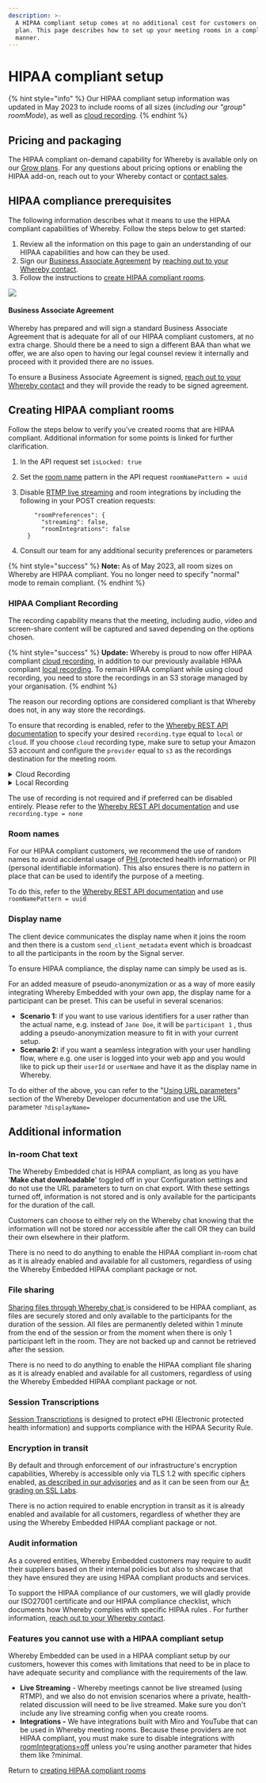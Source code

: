 ```yaml
---
description: >-
  A HIPAA compliant setup comes at no additional cost for customers on an annual
  plan. This page describes how to set up your meeting rooms in a compliant
  manner.
---
```


# HIPAA compliant setup

{% hint style="info" %}
Our HIPAA compliant setup information was updated in May 2023 to include rooms of all sizes (_including our "group" roomMode_), as well as [cloud recording](hipaa-compliant-setup.md#hipaa-compliant-recording).
{% endhint %}

## Pricing and packaging&#x20;

The HIPAA compliant on-demand capability for Whereby is available only on our [Grow plans](https://whereby.com/information/embedded/pricing). For any questions about pricing options or enabling the HIPAA add-on, reach out to your Whereby contact or [contact sales](https://whereby.com/information/contact-sales).&#x20;

## HIPAA compliance prerequisites

The following information describes what it means to use the HIPAA compliant capabilities of Whereby. Follow the steps below to get started:

1. Review all the information on this page to gain an understanding of our HIPAA capabilities and how can they be used.
2. Sign our [Business Associate Agreement](hipaa-compliant-setup.md#business-associate-agreement) by [reaching out to your Whereby contact](https://whereby.com/information/contact-sales/).
3. Follow the instructions to [create HIPAA compliant rooms](hipaa-compliant-setup.md#creating-hipaa-compliant-rooms).

![](../../.gitbook/assets/hipaa-compliant.jpg)

#### Business Associate Agreement&#x20;

Whereby has prepared and will sign a standard Business Associate Agreement that is adequate for all of our HIPAA compliant customers, at no extra charge. Should there be a need to sign a different BAA than what we offer, we are also open to having our legal counsel review it internally and proceed with it provided there are no issues.

To ensure a Business Associate Agreement is signed, [reach out to your Whereby contact](https://whereby.com/information/contact-sales/) and they will provide the ready to be signed agreement.&#x20;

## Creating HIPAA compliant rooms

Follow the steps below to verify you've created rooms that are HIPAA compliant. Additional information for some points is linked for further clarification.

1. In the API request set `isLocked: true`&#x20;
2. Set the [room name](hipaa-compliant-setup.md#room-names) pattern in the API request `roomNamePattern = uuid`&#x20;
3.  Disable [RTMP live streaming](hipaa-compliant-setup.md#features-you-cannot-use-with-a-hipaa-compliant-setup) and room integrations by including the following in your POST creation requests:

    ```
        "roomPreferences": {
          "streaming": false,
          "roomIntegrations": false
      }
    ```
4. Consult our team for any additional security preferences or parameters

{% hint style="success" %}
**Note:** As of May 2023, all room sizes on Whereby are HIPAA compliant. You no longer need to specify "normal" mode to remain compliant.
{% endhint %}

### HIPAA Compliant Recording&#x20;

The recording capability means that the meeting, including audio, video and screen-share content will be captured and saved depending on the options chosen.

{% hint style="success" %}
**Update:** Whereby is proud to now offer HIPAA compliant [cloud recording](../../meeting-content-and-quality/recording-with-embedded/cloud-recording.md), in addition to our previously available HIPAA compliant [local recording](../../meeting-content-and-quality/recording-with-embedded/local-recording.md). To remain HIPAA compliant while using cloud recording, you need to store the recordings in an S3 storage managed by your organisation.
{% endhint %}

The reason our recording options are considered compliant is that Whereby does not, in any way store the recordings.

To ensure that recording is enabled, refer to the [Whereby REST API documentation](../../reference/whereby-rest-api-reference/) to specify your desired `recording.type` equal to `local` or `cloud`. If you choose `cloud` recording type, make sure to setup your Amazon S3 account and configure the `provider` equal to `s3` as the recordings destination for the meeting room.&#x20;

<details>

<summary>Cloud Recording</summary>

Cloud recording is considered HIPAA compliant as long as the recording files are saved to a customer owned and controlled S3 storage buckets. \
\
We also request that you create a bucket with a specific [bucket policy](https://docs.aws.amazon.com/AmazonS3/latest/userguide/bucket-policies.html) to ensure compliance:

```
{
	"Version": "2012-10-17",
	"Statement": [
		{
			"Sid": "AllowListAndPutRecordings",
			"Effect": "Allow",
			"Principal": {
				"AWS": "arn:aws:iam::<aws_account_id>:user/<aws_user>"
			},
			"Action": [
				"s3:ListBucket",
				"s3:PutObject"
			],
			"Resource": [
				"arn:aws:s3:::<recording_bucket>",
				"arn:aws:s3:::<recording_bucket>/*"
			]
		}
	]
}
```

</details>

<details>

<summary>Local Recording</summary>

It is the responsibility of the person that initiated the recording and saved it locally to adhere to HIPAA requirements. Be sure to assess internally if this is something that can be accept per your HIPAA compliant policies.

Whereby cannot control what happens to a local recording.&#x20;

[Local recording setup and instruction](../../meeting-content-and-quality/recording-with-embedded/local-recording.md#enabling-local-recording)

</details>

The use of recording is not required and if preferred can be disabled entirely. Please refer to the [Whereby REST API documentation](../../reference/whereby-rest-api-reference/) and use `recording.type = none`&#x20;

### Room names&#x20;

For our HIPAA compliant customers, we recommend the use of random names to avoid accidental usage of [PHI ](https://www.hhs.gov/hipaa/for-professionals/privacy/laws-regulations/index.html)(protected health information) or PII (personal identifiable information). This also ensures there is no pattern in place that can be used to identify the purpose of a meeting.

To do this, refer to the [Whereby REST API documentation](../../reference/whereby-rest-api-reference/) and use `roomNamePattern = uuid`&#x20;

### Display name&#x20;

The client device communicates the display name when it joins the room and then there is a custom `send_client_metadata` event which is broadcast to all the participants in the room by the Signal server.

To ensure HIPAA compliance, the display name can simply be used as is.

For an added measure of pseudo-anonymization or as a way of more easily integrating Whereby Embedded with your own app, the display name for a participant can be preset. This can be useful in several scenarios:

* **Scenario 1:** if you want to use various identifiers for a user rather than the actual name, e.g. instead of `Jane Doe`, it will be `participant 1` , thus adding a pseudo-anonymization measure to fit in with your current setup.
* **Scenario 2:** if you want a seamless integration with your user handling flow, where e.g. one user is logged into your web app and you would like to pick up their `userId` or `userName` and have it as the display name in Whereby.

To do either of the above, you can refer to the "[Using URL parameters](../customizing-rooms/using-url-parameters.md)" section of the Whereby Developer documentation and use the URL parameter `?displayName=` &#x20;

## Additional information

### In-room Chat text&#x20;

The Whereby Embedded chat is HIPAA compliant, as long as you have '**Make chat downloadable**' toggled off in your Configuration settings and do not use the URL parameters to turn on chat export. With these settings turned off, information is not stored and is only available for the participants for the duration of the call.&#x20;

Customers can choose to either rely on the Whereby chat knowing that the information will not be stored nor accessible after the call OR they can build their own elsewhere in their platform.

There is no need to do anything to enable the HIPAA compliant in-room chat as it is already enabled and available for all customers, regardless of using the Whereby Embedded HIPAA compliant package or not.

### File sharing

[Sharing files through Whereby chat ](hipaa-compliant-setup.md#file-sharing)is considered to be HIPAA compliant, as files are securely stored and only available to the participants for the duration of the session. All files are permanently deleted within 1 minute from the end of the session or from the moment when there is only 1 participant left in the room. They are not backed up and cannot be retrieved after the session.

There is no need to do anything to enable the HIPAA compliant file sharing as it is already enabled and available for all customers, regardless of using the Whereby Embedded HIPAA compliant package or not.

### Session Transcriptions

[Session Transcriptions](../../meeting-content-and-quality/transcribing/session-transcription.md) is designed to protect ePHI (Electronic protected health information) and supports compliance with the HIPAA Security Rule.

### Encryption in transit&#x20;

By default and through enforcement of our infrastructure's encryption capabilities, Whereby is accessible only via TLS 1.2 with specific ciphers enabled, [as described in our advisories](https://whereby.helpscoutdocs.com/article/710-whereby-tls-cipher-update) and as it can be seen from our [A+ grading on SSL Labs](https://www.ssllabs.com/ssltest/analyze.html?d=whereby.com\&latest).

There is no action required to enable encryption in transit as it is already enabled and available for all customers, regardless of whether they are using the Whereby Embedded HIPAA compliant package or not.&#x20;

### Audit information

As a covered entities, Whereby Embedded customers may require to audit their suppliers based on their internal policies but also to showcase that they have ensured they are using HIPAA compliant products and services.

To support the HIPAA compliance of our customers, we will gladly provide our ISO27001 certificate and our HIPAA compliance checklist, which documents how Whereby complies with specific HIPAA rules . For further information, [reach out to your Whereby contact](https://whereby.com/information/contact-sales/).

### Features you cannot use with a HIPAA compliant setup

Whereby Embedded can be used in a HIPAA compliant setup by our customers, however this comes with limitations that need to be in place to have adequate security and compliance with the requirements of the law.&#x20;

* **Live Streaming** - Whereby meetings cannot be live streamed (using RTMP), and we also do not envision scenarios where a private, health-related discussion will need to be live streamed. Make sure you don't include any live streaming config when you create rooms.
* **Integrations -** We have integrations built with Miro and YouTube that can be used in Whereby meeting rooms. Because these providers are not HIPAA compliant, you must make sure to disable integrations with [roomIntegrations=off](../customizing-rooms/using-url-parameters.md#roomintegrations) unless you're using another parameter that hides them like ?minimal.

Return to [creating HIPAA compliant rooms](hipaa-compliant-setup.md#creating-hipaa-compliant-rooms)

